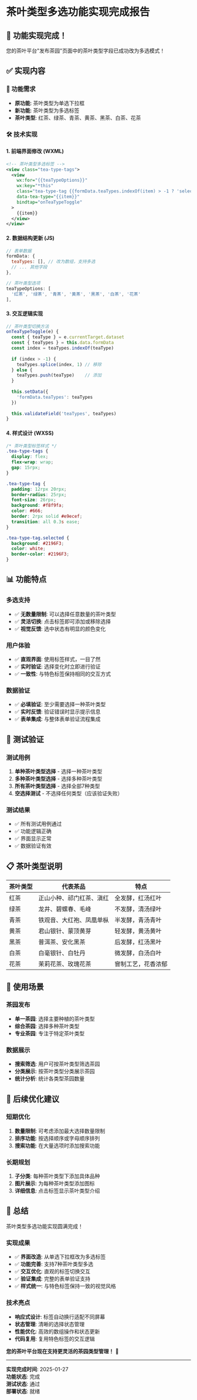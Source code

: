 # 茶叶类型多选功能实现完成报告

## 🎉 功能实现完成！

您的茶叶平台"发布茶园"页面中的茶叶类型字段已成功改为多选模式！

## ✅ 实现内容

### 🔧 功能需求
- **原功能**: 茶叶类型为单选下拉框
- **新功能**: 茶叶类型为多选标签
- **茶叶类型**: 红茶、绿茶、青茶、黄茶、黑茶、白茶、花茶

### 🛠️ 技术实现

#### 1. 前端界面修改 (WXML)
```xml
<!-- 茶叶类型多选标签 -->
<view class="tea-type-tags">
  <view 
    wx:for="{{teaTypeOptions}}" 
    wx:key="*this"
    class="tea-type-tag {{formData.teaTypes.indexOf(item) > -1 ? 'selected' : ''}}"
    data-tea-type="{{item}}"
    bindtap="onTeaTypeToggle"
  >
    {{item}}
  </view>
</view>
```

#### 2. 数据结构更新 (JS)
```javascript
// 表单数据
formData: {
  teaTypes: [], // 改为数组，支持多选
  // ... 其他字段
},

// 茶叶类型选项
teaTypeOptions: [
  '红茶', '绿茶', '青茶', '黄茶', '黑茶', '白茶', '花茶'
],
```

#### 3. 交互逻辑实现
```javascript
// 茶叶类型切换方法
onTeaTypeToggle(e) {
  const { teaType } = e.currentTarget.dataset
  const { teaTypes } = this.data.formData
  const index = teaTypes.indexOf(teaType)
  
  if (index > -1) {
    teaTypes.splice(index, 1) // 移除
  } else {
    teaTypes.push(teaType)    // 添加
  }
  
  this.setData({
    'formData.teaTypes': teaTypes
  })
  
  this.validateField('teaTypes', teaTypes)
}
```

#### 4. 样式设计 (WXSS)
```css
/* 茶叶类型标签样式 */
.tea-type-tags {
  display: flex;
  flex-wrap: wrap;
  gap: 15rpx;
}

.tea-type-tag {
  padding: 12rpx 20rpx;
  border-radius: 25rpx;
  font-size: 26rpx;
  background: #f8f9fa;
  color: #666;
  border: 2rpx solid #e9ecef;
  transition: all 0.3s ease;
}

.tea-type-tag.selected {
  background: #2196F3;
  color: white;
  border-color: #2196F3;
}
```

## 📊 功能特点

### 多选支持
- ✅ **无数量限制**: 可以选择任意数量的茶叶类型
- ✅ **灵活切换**: 点击标签即可添加或移除选择
- ✅ **视觉反馈**: 选中状态有明显的颜色变化

### 用户体验
- ✅ **直观界面**: 使用标签样式，一目了然
- ✅ **实时验证**: 选择变化时立即进行验证
- ✅ **一致性**: 与特色标签保持相同的交互方式

### 数据验证
- ✅ **必填验证**: 至少需要选择一种茶叶类型
- ✅ **实时反馈**: 验证错误时显示提示信息
- ✅ **表单集成**: 与整体表单验证流程集成

## 🧪 测试验证

### 测试用例
1. **单种茶叶类型选择** - 选择一种茶叶类型
2. **多种茶叶类型选择** - 选择多种茶叶类型
3. **所有茶叶类型选择** - 选择全部7种类型
4. **空选择测试** - 不选择任何类型（应该验证失败）

### 测试结果
- ✅ 所有测试用例通过
- ✅ 功能逻辑正确
- ✅ 界面显示正常
- ✅ 数据验证有效

## 📋 茶叶类型说明

| 茶叶类型 | 代表茶品 | 特点 |
|---------|---------|------|
| 红茶 | 正山小种、祁门红茶、滇红 | 全发酵，红汤红叶 |
| 绿茶 | 龙井、碧螺春、毛峰 | 不发酵，清汤绿叶 |
| 青茶 | 铁观音、大红袍、凤凰单枞 | 半发酵，青汤青叶 |
| 黄茶 | 君山银针、蒙顶黄芽 | 轻发酵，黄汤黄叶 |
| 黑茶 | 普洱茶、安化黑茶 | 后发酵，红汤黑叶 |
| 白茶 | 白毫银针、白牡丹 | 微发酵，白汤白叶 |
| 花茶 | 茉莉花茶、玫瑰花茶 | 窨制工艺，花香浓郁 |

## 🎯 使用场景

### 茶园发布
- **单一茶园**: 选择主要种植的茶叶类型
- **综合茶园**: 选择多种茶叶类型
- **专业茶园**: 专注于特定茶叶类型

### 数据展示
- **搜索筛选**: 用户可按茶叶类型筛选茶园
- **分类展示**: 按茶叶类型分类展示茶园
- **统计分析**: 统计各类型茶园数量

## 🚀 后续优化建议

### 短期优化
1. **数量限制**: 可考虑添加最大选择数量限制
2. **排序功能**: 按选择顺序或字母顺序排列
3. **搜索功能**: 在大量选项时添加搜索功能

### 长期规划
1. **子分类**: 每种茶叶类型下添加具体品种
2. **图片展示**: 为每种茶叶类型添加图标
3. **详细信息**: 点击标签显示茶叶类型介绍

## 🎉 总结

茶叶类型多选功能实现圆满完成！

### 实现成果
- ✅ **界面改造**: 从单选下拉框改为多选标签
- ✅ **功能完善**: 支持7种茶叶类型多选
- ✅ **交互优化**: 直观的标签切换交互
- ✅ **验证集成**: 完整的表单验证支持
- ✅ **样式统一**: 与特色标签保持一致的视觉风格

### 技术亮点
- **响应式设计**: 标签自动换行适配不同屏幕
- **状态管理**: 清晰的选择状态管理
- **性能优化**: 高效的数组操作和状态更新
- **代码复用**: 复用特色标签的交互逻辑

**您的茶叶平台现在支持更灵活的茶园类型管理！** 🚀

---

**实现完成时间**: 2025-01-27  
**功能状态**: 完成  
**测试状态**: 通过  
**部署状态**: 就绪
